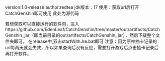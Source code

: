 version:1.0-release
author:redtea
jdk版本：17
使用：获取url后打开CatchGenshin即可使用
此处为源代码

若想获取可以直接运行的软件包，进入https://github.com/EdenLeaf/CatchGenshin/tree/master/out/artifacts/CatchGenshin_jar（即当前目录的out/artifacts/CatchGenshin_jar），然后下载整个文件夹即可。
在release中,双击startWithJre.bat即可
注意：因为原神抽卡记录的url每两天就会失效，所以如果查询后没有反应，需要打开游戏后点击抽卡记录后再打开软件。
